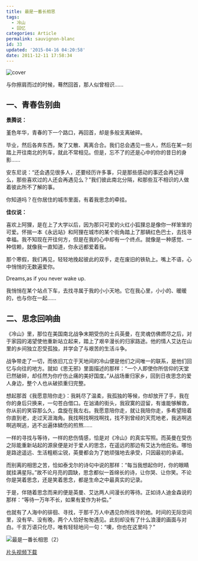 ```yaml
---
title: 最是一番长相思
tags:
  - 冷山
  - 回忆
categories: Article
permalink: sauvignon-blanc
id: 33
updated: '2015-04-16 04:20:58'
date: 2011-12-11 17:58:34
---
```


![cover](https://cat.yufan.me/cats/142059dpw.jpg)


与你擦肩而过的时候，蓦然回首，那人似曾相识……


## 一、青春告别曲

**景腾说：**

堇色年华，青春的下一个路口，再回首，却是多般支离破碎。

毕业，然后各奔东西，聚了又散、离离合合。我们总会遇见一些人，然后在某一刻踏上开往南北的列车，就此不常相见。但是，忘不了的还是心中的你的昔日的身影……

<!--more-->

安东尼说：“还会遇见很多人，还要经历许多事，只是那些感动的事还会再记得么，那些喜欢过的人还会再遇见么？”我们彼此南北分隔，和那些互不相识的人做着彼此所不了解的事。

你知道吗？在你居住的城市里面，有着我思念的牵挂。

**佳仪说：**

喜欢上阿狸，是在上了大学以后，因为那只可爱的火红小狐狸总是像你一样笨笨的可爱。怀揣一本《永远站》和阿狸在城市的某个街角踏上了那辆红色巴士，去找寻幸福。我不知现在开往何方，但是在我的心中却有一个终点。就像是一种感觉、一种信赖，就像我一直知道，你永远都爱着我。

那个寒假，我们再见，轻轻地挽起彼此的双手，走在废旧的铁轨上。嘴上不语，心中悄悄的无数遍爱你。

Dreams,as if you never wake up.

我悄悄在某个站点下车，去找寻属于我的小小天地。它在我心里，小小的、暖暖的，也与你在一起……

## 二、思念回响曲

《冷山》里，那位在美国南北战争末期受伤的士兵英曼，在灵魂仿佛燃尽之后，对于家园的渴望使他重新站立起来，踏上了艰辛漫长的归家路途。他的情人艾达在山里的乡间独立忍受孤独，并学会了与艰苦的生活斗争。

战争带走了一切，而依旧兀立于天地间的冷山便是他们之间唯一的联系，是他们回忆与向往的地方。就如《思无邪》里面描述的那样：“一个人即使你所信仰的天堂已然破碎，却任然为你疗伤止痛的美好国度。”从战场重归家乡，回到日夜思念的爱人身边，整个人也从破损重归完整。

想起那首《我愿意陪你走》：我耗尽了温柔，我孤独的等候，你却放开了手，我在你的身后只换来，一句苍白借口。在汹涌的街头，我寂寞的逗留，有谁能够解救，你从前的笑容那么久，盘旋在我左右。我愿意陪你走，就让我陪你走，多希望陪着你直到老，走过天涯海角。我找啊找啊找啊找，找不到曾经的天荒地老，我逃啊逃啊逃啊逃，逃不出遍体鳞伤的煎熬……

一样的寻找与等待，一样的悲伤情感，恰是对《冷山》的真实写照。而英曼在受伤之际能重新站起的源泉便是对于爱人的思念，在遥远的那边有艾达为他庇佑。哪怕是路途遥远、生活粗粝尘锐，英曼都会为了她顽强地去承受，只因最初的承诺。

而别离的相思之苦，恰如泰戈尔的诗句中说的那样：“每当我想起你时，你的眼睛就挂满星际。”故不论月亮的圆缺，思念都似一首绵长的诗，让你哭、让你笑。不论你是哭着思念，还是笑着思念，都是生命之中最真实的记录。

于是，伴随着思念而来的便是英曼、艾达两人间漫长的等待。正如诗人迪金森说的那样：“等待一万年不长，如果有爱作为补偿。”

也就有了人海中的徘徊、寻找，于那千万人中遇见你所找寻的她。时间的无际空间里，没有早、没有晚，两个人恰好匆匆遇见。此刻却没有了什么浪漫的画面与对白。千言万语只化尽，唯有轻轻地问一句：“噢，你也在这里吗？”

![最是一番长相思（2）](https://cat.yufan.me/cats/1420592bn.jpg)

[片头视频下载](http://115.com/file/aqbhxu1e)
